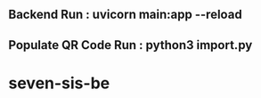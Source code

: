 ## Backend Run : uvicorn main:app --reload
## Populate QR Code Run : python3 import.py

# seven-sis-be
